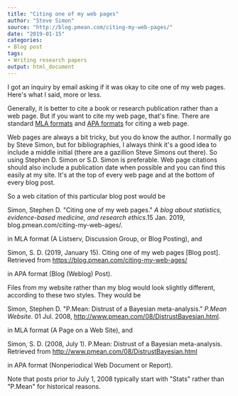 ```yaml
---
title: "Citing one of my web pages"
author: "Steve Simon"
source: "http://blog.pmean.com/citing-my-web-pages/"
date: "2019-01-15"
categories:
- Blog post
tags:
- Writing research papers
output: html_document
---
```


I got an inquiry by email asking if it was okay to cite one of my web pages. Here's what I said, more or less.

<!---More--->

Generally, it is better to cite a book or research publication rather than a web page. But if you want to cite my web page, that's fine. There are standard [MLA formats][mla1] and [APA formats][apa1] for citing a web page.

Web pages are always a bit tricky, but you do know the author. I normally go by Steve Simon, but for bibliographies, I always think it's a good idea to include a middle initial (there are a gazillion Steve Simons out there). So using Stephen D. Simon or S.D. Simon is preferable. Web page citations should also include a publication date when possible and you can find this easily at my site. It's at the top of every web page and at the bottom of every blog post.

So a web citation of this particular blog post would be

Simon, Stephen D. "Citing one of my web pages." *A blog about statistics, evidence-based medicine, and research ethics*.15 Jan. 2019, blog.pmean.com/citing-my-web-ages/.

in MLA format (A Listserv, Discussion Group, or Blog Posting), and

Simon, S. D. (2019, January 15). Citing one of my web pages [Blog post]. Retrieved from https://blog.pmean.com/citing-my-web-ages/

in APA format (Blog (Weblog) Post).

Files from my website rather than my blog would look slightly different, according to these two styles. They would be

Simon, Stephen D. "P.Mean: Distrust of a Bayesian meta-analysis." *P.Mean Website*. 01 Jul. 2008, http://www.pmean.com/08/DistrustBayesian.html.

in MLA format (A Page on a Web Site), and

Simon, S. D. (2008, July 1). P.Mean: Distrust of a Bayesian meta-analysis. Retrieved from http://www.pmean.com/08/DistrustBayesian.html

in APA format (Nonperiodical Web Document or Report).

Note that posts prior to July 1, 2008 typically start with "Stats" rather than "P.Mean" for historical reasons.

[apa1]: https://owl.purdue.edu/owl/research_and_citation/apa_style/apa_formatting_and_style_guide/reference_list_electronic_sources.html

[mla1]: https://owl.purdue.edu/owl/research_and_citation/mla_style/mla_formatting_and_style_guide/mla_works_cited_electronic_sources.html


